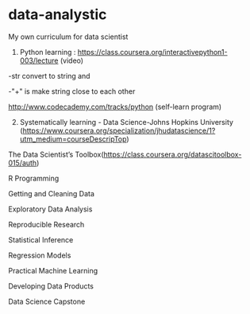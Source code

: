 # data-analystic
My own curriculum for data scientist

1) Python learning :
https://class.coursera.org/interactivepython1-003/lecture  (video)
          
 -str convert to string and 
 
 -"+" is make string close to each other
 
http://www.codecademy.com/tracks/python  (self-learn program)

2) Systematically learning - Data Science-Johns Hopkins University
(https://www.coursera.org/specialization/jhudatascience/1?utm_medium=courseDescripTop)

The Data Scientist’s Toolbox(https://class.coursera.org/datascitoolbox-015/auth)

R Programming

Getting and Cleaning Data

Exploratory Data Analysis

Reproducible Research

Statistical Inference

Regression Models

Practical Machine Learning

Developing Data Products

Data Science Capstone
